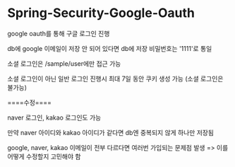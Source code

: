 # Spring-Security-Google-Oauth

google oauth를 통해 구글 로그인 진행

db에 google 이메일이 저장 안 되어 있다면 db에 저장
비밀번호는 '1111'로 통일

소셜 로그인은 /sample/user에만 접근 가능

소셜 로그인이 아닌 일반 로그인 진행시 최대 7일 동안 쿠키 생성 가능
(소셜 로그인은 불가능)

====수정====

naver 로그인, kakao 로그인도 가능

만약 naver 아이디와 kakao 아이디가 같다면 db엔 중복되지 않게 하나만 저장됨

google, naver, kakao 이메일이 전부 다르다면 여러번 가입되는 문제점 발생 
=> 이를 어떻게 수정할지 고민해야 함
